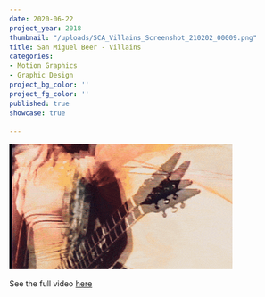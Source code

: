 ```yaml
---
date: 2020-06-22
project_year: 2018
thumbnail: "/uploads/SCA_Villains_Screenshot_210202_00009.png"
title: San Miguel Beer - Villains
categories:
- Motion Graphics
- Graphic Design
project_bg_color: ''
project_fg_color: ''
published: true
showcase: true

---
```

![](/uploads/smb_villains_01.gif)

See the full video [here](https://www.instagram.com/tv/CFCJwg5nJNt/ "Villains - Video on Instagram")
